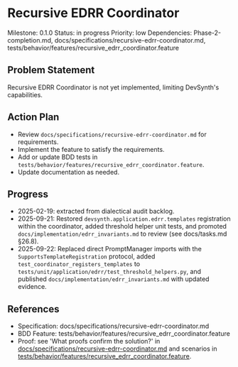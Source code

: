# Recursive EDRR Coordinator
Milestone: 0.1.0
Status: in progress
Priority: low
Dependencies: Phase-2-completion.md, docs/specifications/recursive-edrr-coordinator.md, tests/behavior/features/recursive_edrr_coordinator.feature

## Problem Statement
Recursive EDRR Coordinator is not yet implemented, limiting DevSynth's capabilities.


## Action Plan
- Review `docs/specifications/recursive-edrr-coordinator.md` for requirements.
- Implement the feature to satisfy the requirements.
- Add or update BDD tests in `tests/behavior/features/recursive_edrr_coordinator.feature`.
- Update documentation as needed.

## Progress
- 2025-02-19: extracted from dialectical audit backlog.
- 2025-09-21: Restored `devsynth.application.edrr.templates` registration within the coordinator, added threshold helper unit tests, and promoted `docs/implementation/edrr_invariants.md` to review (see docs/tasks.md §26.8).
- 2025-09-22: Replaced direct PromptManager imports with the `SupportsTemplateRegistration` protocol, added `test_coordinator_registers_templates` to `tests/unit/application/edrr/test_threshold_helpers.py`, and published `docs/implementation/edrr_invariants.md` with updated evidence.

## References
- Specification: docs/specifications/recursive-edrr-coordinator.md
- BDD Feature: tests/behavior/features/recursive_edrr_coordinator.feature
- Proof: see 'What proofs confirm the solution?' in [docs/specifications/recursive-edrr-coordinator.md](../docs/specifications/recursive-edrr-coordinator.md) and scenarios in [tests/behavior/features/recursive_edrr_coordinator.feature](../tests/behavior/features/recursive_edrr_coordinator.feature).
